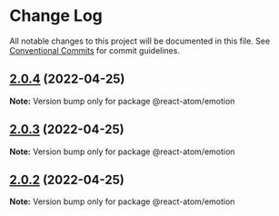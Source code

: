 # Change Log

All notable changes to this project will be documented in this file.
See [Conventional Commits](https://conventionalcommits.org) for commit guidelines.

## [2.0.4](https://github.com/react-atom/react-atom/compare/@react-atom/emotion@2.0.3...@react-atom/emotion@2.0.4) (2022-04-25)

**Note:** Version bump only for package @react-atom/emotion





## [2.0.3](https://github.com/react-atom/react-atom/compare/@react-atom/emotion@2.0.2...@react-atom/emotion@2.0.3) (2022-04-25)

**Note:** Version bump only for package @react-atom/emotion





## [2.0.2](https://github.com/react-atom/react-atom/compare/@react-atom/emotion@2.0.1...@react-atom/emotion@2.0.2) (2022-04-25)

**Note:** Version bump only for package @react-atom/emotion
